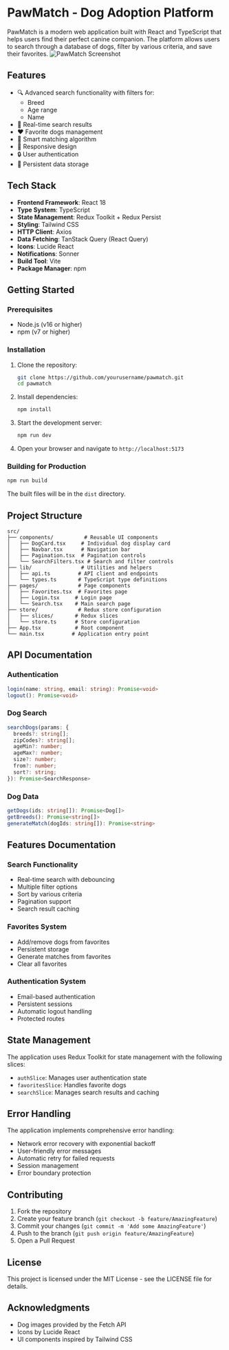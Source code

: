 # PawMatch - Dog Adoption Platform

PawMatch is a modern web application built with React and TypeScript that helps users find their perfect canine companion. The platform allows users to search through a database of dogs, filter by various criteria, and save their favorites.
![PawMatch Screenshot](https://images.unsplash.com/photo-1548199973-03cce0bbc87b?auto=format&fit=crop&q=80&w=2969)

## Features

- :mag: Advanced search functionality with filters for:
  - Breed
  - Age range
  - Name
- :dart: Real-time search results
- :heart: Favorite dogs management
- :game_die: Smart matching algorithm
- :iphone: Responsive design
- :lock: User authentication
- :floppy_disk: Persistent data storage

## Tech Stack

- **Frontend Framework**: React 18
- **Type System**: TypeScript
- **State Management**: Redux Toolkit + Redux Persist
- **Styling**: Tailwind CSS
- **HTTP Client**: Axios
- **Data Fetching**: TanStack Query (React Query)
- **Icons**: Lucide React
- **Notifications**: Sonner
- **Build Tool**: Vite
- **Package Manager**: npm

## Getting Started

### Prerequisites

- Node.js (v16 or higher)
- npm (v7 or higher)

### Installation

1. Clone the repository:
   ```bash
   git clone https://github.com/yourusername/pawmatch.git
   cd pawmatch
   ```
2. Install dependencies:
   ```bash
   npm install
   ```
3. Start the development server:
   ```bash
   npm run dev
   ```
4. Open your browser and navigate to `http://localhost:5173`

### Building for Production

```bash
npm run build
```

The built files will be in the `dist` directory.

## Project Structure

```
src/
├── components/          # Reusable UI components
│   ├── DogCard.tsx     # Individual dog display card
│   ├── Navbar.tsx      # Navigation bar
│   ├── Pagination.tsx  # Pagination controls
│   └── SearchFilters.tsx # Search and filter controls
├── lib/                # Utilities and helpers
│   ├── api.ts         # API client and endpoints
│   └── types.ts       # TypeScript type definitions
├── pages/             # Page components
│   ├── Favorites.tsx  # Favorites page
│   ├── Login.tsx     # Login page
│   └── Search.tsx    # Main search page
├── store/             # Redux store configuration
│   ├── slices/       # Redux slices
│   └── store.ts      # Store configuration
├── App.tsx           # Root component
└── main.tsx         # Application entry point
```

## API Documentation

### Authentication

```typescript
login(name: string, email: string): Promise<void>
logout(): Promise<void>
```

### Dog Search

```typescript
searchDogs(params: {
  breeds?: string[];
  zipCodes?: string[];
  ageMin?: number;
  ageMax?: number;
  size?: number;
  from?: number;
  sort?: string;
}): Promise<SearchResponse>
```

### Dog Data

```typescript
getDogs(ids: string[]): Promise<Dog[]>
getBreeds(): Promise<string[]>
generateMatch(dogIds: string[]): Promise<string>
```

## Features Documentation

### Search Functionality

- Real-time search with debouncing
- Multiple filter options
- Sort by various criteria
- Pagination support
- Search result caching

### Favorites System

- Add/remove dogs from favorites
- Persistent storage
- Generate matches from favorites
- Clear all favorites

### Authentication System

- Email-based authentication
- Persistent sessions
- Automatic logout handling
- Protected routes

## State Management

The application uses Redux Toolkit for state management with the following slices:

- `authSlice`: Manages user authentication state
- `favoritesSlice`: Handles favorite dogs
- `searchSlice`: Manages search results and caching

## Error Handling

The application implements comprehensive error handling:

- Network error recovery with exponential backoff
- User-friendly error messages
- Automatic retry for failed requests
- Session management
- Error boundary protection

## Contributing

1. Fork the repository
2. Create your feature branch (`git checkout -b feature/AmazingFeature`)
3. Commit your changes (`git commit -m 'Add some AmazingFeature'`)
4. Push to the branch (`git push origin feature/AmazingFeature`)
5. Open a Pull Request

## License

This project is licensed under the MIT License - see the LICENSE file for details.

## Acknowledgments

- Dog images provided by the Fetch API
- Icons by Lucide React
- UI components inspired by Tailwind CSS
